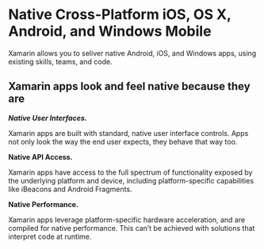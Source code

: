 # Native Cross-Platform iOS, OS X, Android, and Windows Mobile

Xamarin allows you to seliver native Android, iOS, and
Windows apps, using existing skills,
teams, and code.

## Xamarin apps look and feel native because they are

***Native User Interfaces.***

Xamarin apps are built with standard, native user interface controls. Apps not only look the way the end user expects, they behave that way too.

**Native API Access.**

Xamarin apps have access to the full spectrum of functionality exposed by the underlying platform and device, including platform-specific capabilities like iBeacons and Android Fragments.

**Native Performance.**

Xamarin apps leverage platform-specific hardware acceleration, and are compiled for native performance. This can’t be achieved with solutions that interpret code at runtime.